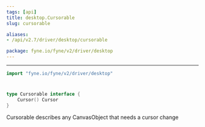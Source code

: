 ```yaml
---
tags: [api]
title: desktop.Cursorable
slug: cursorable

aliases:
- /api/v2.7/driver/desktop/cursorable

package: fyne.io/fyne/v2/driver/desktop
---
```



---
```go
import "fyne.io/fyne/v2/driver/desktop"
```

#

###

```go
type Cursorable interface {
	Cursor() Cursor
}
```

Cursorable describes any CanvasObject that needs a cursor change
